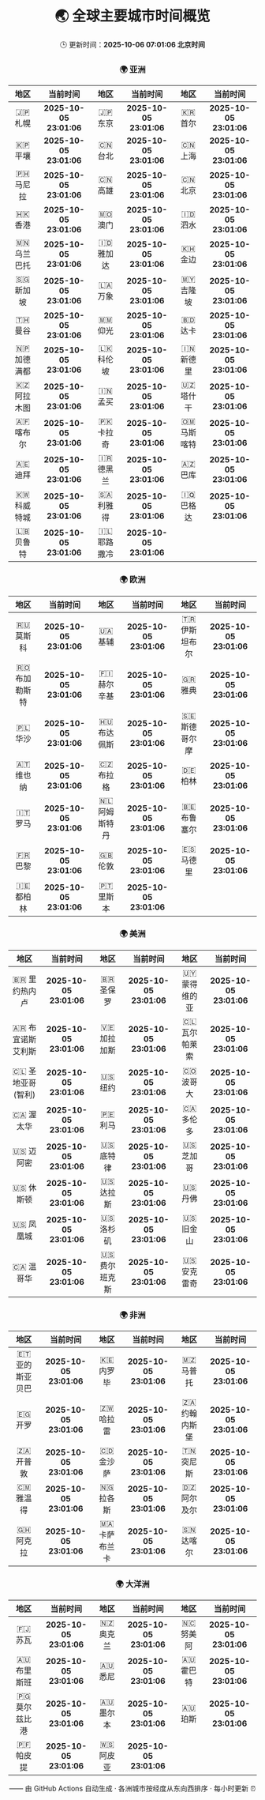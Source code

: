 <!-- GENERATED_BY_GMC_SCRIPT -->
<div align="center">

# 🌏 全球主要城市时间概览

🕒 更新时间：**2025-10-06 07:01:06 北京时间**

### 🌍 亚洲

| 地区 | 当前时间 | 地区 | 当前时间 | 地区 | 当前时间 |
| :--: | :--: | :--: | :--: | :--: | :--: |
| 🇯🇵 札幌 | **2025-10-05 23:01:06** | 🇯🇵 东京 | **2025-10-05 23:01:06** | 🇰🇷 首尔 | **2025-10-05 23:01:06** |
| 🇰🇵 平壤 | **2025-10-05 23:01:06** | 🇨🇳 台北 | **2025-10-05 23:01:06** | 🇨🇳 上海 | **2025-10-05 23:01:06** |
| 🇵🇭 马尼拉 | **2025-10-05 23:01:06** | 🇨🇳 高雄 | **2025-10-05 23:01:06** | 🇨🇳 北京 | **2025-10-05 23:01:06** |
| 🇭🇰 香港 | **2025-10-05 23:01:06** | 🇲🇴 澳门 | **2025-10-05 23:01:06** | 🇮🇩 泗水 | **2025-10-05 23:01:06** |
| 🇲🇳 乌兰巴托 | **2025-10-05 23:01:06** | 🇮🇩 雅加达 | **2025-10-05 23:01:06** | 🇰🇭 金边 | **2025-10-05 23:01:06** |
| 🇸🇬 新加坡 | **2025-10-05 23:01:06** | 🇱🇦 万象 | **2025-10-05 23:01:06** | 🇲🇾 吉隆坡 | **2025-10-05 23:01:06** |
| 🇹🇭 曼谷 | **2025-10-05 23:01:06** | 🇲🇲 仰光 | **2025-10-05 23:01:06** | 🇧🇩 达卡 | **2025-10-05 23:01:06** |
| 🇳🇵 加德满都 | **2025-10-05 23:01:06** | 🇱🇰 科伦坡 | **2025-10-05 23:01:06** | 🇮🇳 新德里 | **2025-10-05 23:01:06** |
| 🇰🇿 阿拉木图 | **2025-10-05 23:01:06** | 🇮🇳 孟买 | **2025-10-05 23:01:06** | 🇺🇿 塔什干 | **2025-10-05 23:01:06** |
| 🇦🇫 喀布尔 | **2025-10-05 23:01:06** | 🇵🇰 卡拉奇 | **2025-10-05 23:01:06** | 🇴🇲 马斯喀特 | **2025-10-05 23:01:06** |
| 🇦🇪 迪拜 | **2025-10-05 23:01:06** | 🇮🇷 德黑兰 | **2025-10-05 23:01:06** | 🇦🇿 巴库 | **2025-10-05 23:01:06** |
| 🇰🇼 科威特城 | **2025-10-05 23:01:06** | 🇸🇦 利雅得 | **2025-10-05 23:01:06** | 🇮🇶 巴格达 | **2025-10-05 23:01:06** |
| 🇱🇧 贝鲁特 | **2025-10-05 23:01:06** | 🇮🇱 耶路撒冷 | **2025-10-05 23:01:06** |   |   |

### 🌍 欧洲

| 地区 | 当前时间 | 地区 | 当前时间 | 地区 | 当前时间 |
| :--: | :--: | :--: | :--: | :--: | :--: |
| 🇷🇺 莫斯科 | **2025-10-05 23:01:06** | 🇺🇦 基辅 | **2025-10-05 23:01:06** | 🇹🇷 伊斯坦布尔 | **2025-10-05 23:01:06** |
| 🇷🇴 布加勒斯特 | **2025-10-05 23:01:06** | 🇫🇮 赫尔辛基 | **2025-10-05 23:01:06** | 🇬🇷 雅典 | **2025-10-05 23:01:06** |
| 🇵🇱 华沙 | **2025-10-05 23:01:06** | 🇭🇺 布达佩斯 | **2025-10-05 23:01:06** | 🇸🇪 斯德哥尔摩 | **2025-10-05 23:01:06** |
| 🇦🇹 维也纳 | **2025-10-05 23:01:06** | 🇨🇿 布拉格 | **2025-10-05 23:01:06** | 🇩🇪 柏林 | **2025-10-05 23:01:06** |
| 🇮🇹 罗马 | **2025-10-05 23:01:06** | 🇳🇱 阿姆斯特丹 | **2025-10-05 23:01:06** | 🇧🇪 布鲁塞尔 | **2025-10-05 23:01:06** |
| 🇫🇷 巴黎 | **2025-10-05 23:01:06** | 🇬🇧 伦敦 | **2025-10-05 23:01:06** | 🇪🇸 马德里 | **2025-10-05 23:01:06** |
| 🇮🇪 都柏林 | **2025-10-05 23:01:06** | 🇵🇹 里斯本 | **2025-10-05 23:01:06** |   |   |

### 🌍 美洲

| 地区 | 当前时间 | 地区 | 当前时间 | 地区 | 当前时间 |
| :--: | :--: | :--: | :--: | :--: | :--: |
| 🇧🇷 里约热内卢 | **2025-10-05 23:01:06** | 🇧🇷 圣保罗 | **2025-10-05 23:01:06** | 🇺🇾 蒙得维的亚 | **2025-10-05 23:01:06** |
| 🇦🇷 布宜诺斯艾利斯 | **2025-10-05 23:01:06** | 🇻🇪 加拉加斯 | **2025-10-05 23:01:06** | 🇨🇱 瓦尔帕莱索 | **2025-10-05 23:01:06** |
| 🇨🇱 圣地亚哥(智利) | **2025-10-05 23:01:06** | 🇺🇸 纽约 | **2025-10-05 23:01:06** | 🇨🇴 波哥大 | **2025-10-05 23:01:06** |
| 🇨🇦 渥太华 | **2025-10-05 23:01:06** | 🇵🇪 利马 | **2025-10-05 23:01:06** | 🇨🇦 多伦多 | **2025-10-05 23:01:06** |
| 🇺🇸 迈阿密 | **2025-10-05 23:01:06** | 🇺🇸 底特律 | **2025-10-05 23:01:06** | 🇺🇸 芝加哥 | **2025-10-05 23:01:06** |
| 🇺🇸 休斯顿 | **2025-10-05 23:01:06** | 🇺🇸 达拉斯 | **2025-10-05 23:01:06** | 🇺🇸 丹佛 | **2025-10-05 23:01:06** |
| 🇺🇸 凤凰城 | **2025-10-05 23:01:06** | 🇺🇸 洛杉矶 | **2025-10-05 23:01:06** | 🇺🇸 旧金山 | **2025-10-05 23:01:06** |
| 🇨🇦 温哥华 | **2025-10-05 23:01:06** | 🇺🇸 费尔班克斯 | **2025-10-05 23:01:06** | 🇺🇸 安克雷奇 | **2025-10-05 23:01:06** |

### 🌍 非洲

| 地区 | 当前时间 | 地区 | 当前时间 | 地区 | 当前时间 |
| :--: | :--: | :--: | :--: | :--: | :--: |
| 🇪🇹 亚的斯亚贝巴 | **2025-10-05 23:01:06** | 🇰🇪 内罗毕 | **2025-10-05 23:01:06** | 🇲🇿 马普托 | **2025-10-05 23:01:06** |
| 🇪🇬 开罗 | **2025-10-05 23:01:06** | 🇿🇼 哈拉雷 | **2025-10-05 23:01:06** | 🇿🇦 约翰内斯堡 | **2025-10-05 23:01:06** |
| 🇿🇦 开普敦 | **2025-10-05 23:01:06** | 🇨🇩 金沙萨 | **2025-10-05 23:01:06** | 🇹🇳 突尼斯 | **2025-10-05 23:01:06** |
| 🇨🇲 雅温得 | **2025-10-05 23:01:06** | 🇳🇬 拉各斯 | **2025-10-05 23:01:06** | 🇩🇿 阿尔及尔 | **2025-10-05 23:01:06** |
| 🇬🇭 阿克拉 | **2025-10-05 23:01:06** | 🇲🇦 卡萨布兰卡 | **2025-10-05 23:01:06** | 🇸🇳 达喀尔 | **2025-10-05 23:01:06** |

### 🌍 大洋洲

| 地区 | 当前时间 | 地区 | 当前时间 | 地区 | 当前时间 |
| :--: | :--: | :--: | :--: | :--: | :--: |
| 🇫🇯 苏瓦 | **2025-10-05 23:01:06** | 🇳🇿 奥克兰 | **2025-10-05 23:01:06** | 🇳🇨 努美阿 | **2025-10-05 23:01:06** |
| 🇦🇺 布里斯班 | **2025-10-05 23:01:06** | 🇦🇺 悉尼 | **2025-10-05 23:01:06** | 🇦🇺 霍巴特 | **2025-10-05 23:01:06** |
| 🇵🇬 莫尔兹比港 | **2025-10-05 23:01:06** | 🇦🇺 墨尔本 | **2025-10-05 23:01:06** | 🇦🇺 珀斯 | **2025-10-05 23:01:06** |
| 🇵🇫 帕皮提 | **2025-10-05 23:01:06** | 🇼🇸 阿皮亚 | **2025-10-05 23:01:06** |   |   |

—— 由 GitHub Actions 自动生成 · 各洲城市按经度从东向西排序 · 每小时更新 ⏰

</div>
